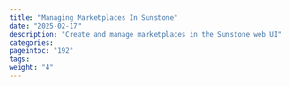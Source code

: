 ```yaml
---
title: "Managing Marketplaces In Sunstone"
date: "2025-02-17"
description: "Create and manage marketplaces in the Sunstone web UI"
categories:
pageintoc: "192"
tags:
weight: "4"
---
```


<!--# Managing Marketplaces in Sunstone -->
